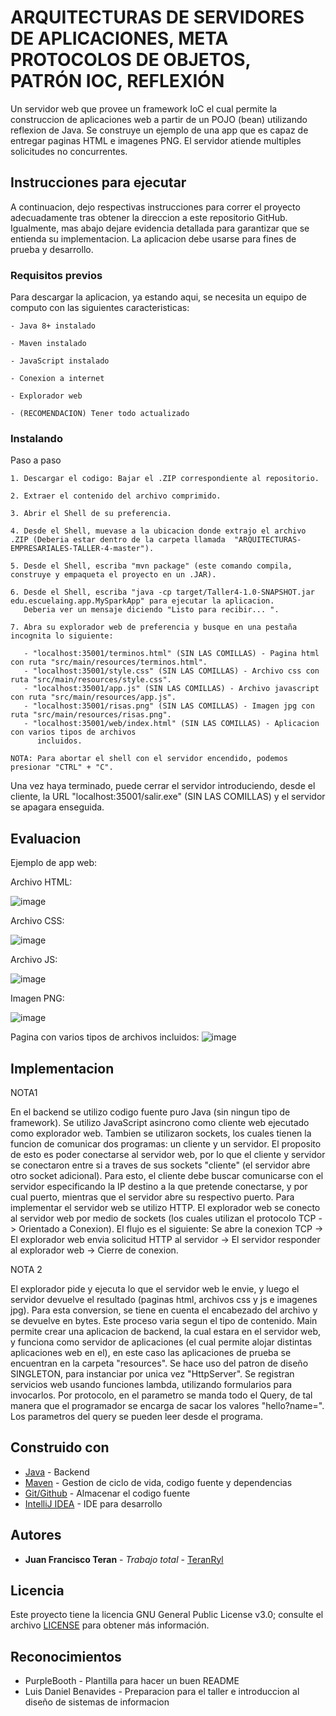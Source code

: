 # ARQUITECTURAS DE SERVIDORES DE APLICACIONES, META PROTOCOLOS DE OBJETOS, PATRÓN IOC, REFLEXIÓN

Un servidor web que provee un framework IoC el cual permite la construccion de aplicaciones web a partir de un POJO (bean) utilizando reflexion de Java. Se construye un ejemplo de una app que es capaz de entregar paginas HTML e imagenes PNG. El servidor atiende multiples solicitudes no concurrentes.

## Instrucciones para ejecutar

A continuacion, dejo respectivas instrucciones para correr el proyecto adecuadamente tras obtener la direccion a este repositorio GitHub. Igualmente, mas abajo dejare evidencia detallada para garantizar que se entienda su implementacion. La aplicacion debe usarse para fines de prueba y desarrollo.

### Requisitos previos

Para descargar la aplicacion, ya estando aqui, se necesita un equipo de computo con las siguientes caracteristicas:

```
- Java 8+ instalado

- Maven instalado

- JavaScript instalado

- Conexion a internet

- Explorador web

- (RECOMENDACION) Tener todo actualizado
```

### Instalando

Paso a paso

```
1. Descargar el codigo: Bajar el .ZIP correspondiente al repositorio.

2. Extraer el contenido del archivo comprimido.

3. Abrir el Shell de su preferencia.

4. Desde el Shell, muevase a la ubicacion donde extrajo el archivo .ZIP (Deberia estar dentro de la carpeta llamada  "ARQUITECTURAS-EMPRESARIALES-TALLER-4-master").

5. Desde el Shell, escriba "mvn package" (este comando compila, construye y empaqueta el proyecto en un .JAR).

6. Desde el Shell, escriba "java -cp target/Taller4-1.0-SNAPSHOT.jar edu.escuelaing.app.MySparkApp" para ejecutar la aplicacion.
   Deberia ver un mensaje diciendo "Listo para recibir... ".

7. Abra su explorador web de preferencia y busque en una pestaña incognita lo siguiente:
   
   - "localhost:35001/terminos.html" (SIN LAS COMILLAS) - Pagina html con ruta "src/main/resources/terminos.html".
   - "localhost:35001/style.css" (SIN LAS COMILLAS) - Archivo css con ruta "src/main/resources/style.css".
   - "localhost:35001/app.js" (SIN LAS COMILLAS) - Archivo javascript con ruta "src/main/resources/app.js".
   - "localhost:35001/risas.png" (SIN LAS COMILLAS) - Imagen jpg con ruta "src/main/resources/risas.png".
   - "localhost:35001/web/index.html" (SIN LAS COMILLAS) - Aplicacion con varios tipos de archivos 
      incluidos.

NOTA: Para abortar el shell con el servidor encendido, podemos presionar "CTRL" + "C".
```

Una vez haya terminado, puede cerrar el servidor introduciendo, desde el cliente, la URL "localhost:35001/salir.exe" (SIN LAS COMILLAS) y el servidor se apagara enseguida.



## Evaluacion

Ejemplo de app web:

Archivo HTML:

![image](https://github.com/TeranRyl/ARQUITECTURAS-EMPRESARIALES-TALLER-4/assets/81679109/26d18117-6a9d-4b35-b3f8-296f4c70e8f5)


Archivo CSS:

![image](https://github.com/TeranRyl/ARQUITECTURAS-EMPRESARIALES-TALLER-4/assets/81679109/1f416977-6a2a-4e81-958f-ac7978a71136)


Archivo JS:

![image](https://github.com/TeranRyl/ARQUITECTURAS-EMPRESARIALES-TALLER-4/assets/81679109/7c0fdbd3-ac39-4a77-abad-bbce4562cf72)


Imagen PNG:

![image](https://github.com/TeranRyl/ARQUITECTURAS-EMPRESARIALES-TALLER-4/assets/81679109/b38e86a6-a725-4d9d-881a-78b6df1342d5)


Pagina con varios tipos de archivos incluidos:
![image](https://github.com/TeranRyl/ARQUITECTURAS-EMPRESARIALES-TALLER-4/assets/81679109/516ab361-97e6-48ae-8226-ee04b495c880)










## Implementacion

NOTA1

En el backend se utilizo codigo fuente puro Java (sin ningun tipo de framework). Se utilizo JavaScript asincrono como cliente web ejecutado como explorador web.
Tambien se utilizaron sockets, los cuales tienen la funcion de comunicar dos programas: un cliente y un servidor. El proposito de esto es poder conectarse al servidor web, por lo que el cliente y servidor se conectaron entre si a traves de sus sockets "cliente" (el servidor abre otro socket adicional). Para esto, el cliente debe buscar comunicarse con el servidor especificando la IP destino a la que pretende conectarse, y por cual puerto, mientras que el servidor abre su respectivo puerto.
Para implementar el servidor web se utilizo HTTP.
El explorador web se conecto al servidor web por medio de sockets (los cuales utilizan el protocolo TCP -> Orientado a Conexion).
El flujo es el siguiente: Se abre la conexion TCP -> El explorador web envia solicitud HTTP al servidor -> El servidor responder al explorador web -> Cierre de conexion.


NOTA 2

El explorador pide y ejecuta lo que el servidor web le envie, y luego el servidor devuelve el resultado (paginas html, archivos css y js e imagenes jpg).
Para esta conversion, se tiene en cuenta el encabezado del archivo y se devuelve en bytes. Este proceso varia segun el tipo de contenido.
Main permite crear una aplicacion de backend, la cual estara en el servidor web, y funciona como servidor de aplicaciones (el cual permite alojar distintas aplicaciones web en el), en este caso las aplicaciones de prueba se encuentran en la carpeta "resources".
Se hace uso del patron de diseño SINGLETON, para instanciar por unica vez "HttpServer".
Se registran servicios web usando funciones lambda, utilizando formularios para invocarlos.
Por protocolo, en el parametro se manda todo el Query, de tal manera que el programador se encarga de sacar los valores "hello?name=". Los parametros del query se pueden leer desde el programa.


## Construido con

* [Java](https://www.oracle.com/co/java/) - Backend
* [Maven](https://maven.apache.org/) - Gestion de ciclo de vida, codigo fuente y dependencias
* [Git/Github](https://git-scm.com/) - Almacenar el codigo fuente
* [IntelliJ IDEA](https://www.jetbrains.com/idea/) - IDE para desarrollo

## Autores

* **Juan Francisco Teran** - *Trabajo total* - [TeranRyl](https://github.com/TeranRyl)

## Licencia

Este proyecto tiene la licencia GNU General Public License v3.0; consulte el archivo [LICENSE](LICENSE.txt) para obtener más información.

## Reconocimientos

* PurpleBooth - Plantilla para hacer un buen README
* Luis Daniel Benavides - Preparacion para el taller e introduccion al diseño de sistemas de informacion

